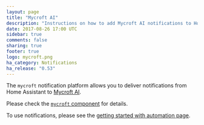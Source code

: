```yaml
---
layout: page
title: "Mycroft AI"
description: "Instructions on how to add Mycroft AI notifications to Home Assistant."
date: 2017-08-26 17:00 UTC
sidebar: true
comments: false
sharing: true
footer: true
logo: mycroft.png
ha_category: Notifications
ha_release: "0.53"
---
```


The `mycroft` notification platform allows you to deliver notifications from Home Assistant to [Mycroft AI](https://mycroft.ai/).

Please check the [`mycroft` component](/components/mycroft/) for details.

To use notifications, please see the [getting started with automation page](/getting-started/automation/).


